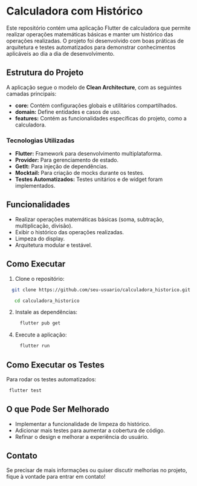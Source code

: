 # Calculadora com Histórico

Este repositório contém uma aplicação Flutter de calculadora que permite realizar operações matemáticas básicas e manter um histórico das operações realizadas. O projeto foi desenvolvido com boas práticas de arquitetura e testes automatizados para demonstrar conhecimentos aplicáveis ao dia a dia de desenvolvimento.

## Estrutura do Projeto

A aplicação segue o modelo de **Clean Architecture**, com as seguintes camadas principais:

- **core:** Contém configurações globais e utilitários compartilhados.
- **domain:** Define entidades e casos de uso.
- **features:** Contém as funcionalidades específicas do projeto, como a calculadora.

### Tecnologias Utilizadas

- **Flutter:** Framework para desenvolvimento multiplataforma.
- **Provider:** Para gerenciamento de estado.
- **GetIt:** Para injeção de dependências.
- **Mocktail:** Para criação de mocks durante os testes.
- **Testes Automatizados:** Testes unitários e de widget foram implementados.

## Funcionalidades

- Realizar operações matemáticas básicas (soma, subtração, multiplicação, divisão).
- Exibir o histórico das operações realizadas.
- Limpeza do display.
- Arquitetura modular e testável.

## Como Executar

1. Clone o repositório:
 ```bash
   git clone https://github.com/seu-usuario/calculadora_historico.git
```
```bash
   cd calculadora_historico
```
2. Instale as dependências:
```bash
     flutter pub get
```
4. Execute a aplicação:
```bash
     flutter run
```
## Como Executar os Testes
Para rodar os testes automatizados:
```bash
 flutter test
```
## O que Pode Ser Melhorado
- Implementar a funcionalidade de limpeza do histórico.
- Adicionar mais testes para aumentar a cobertura de código.
- Refinar o design e melhorar a experiência do usuário.

## Contato
Se precisar de mais informações ou quiser discutir melhorias no projeto, fique à vontade para entrar em contato!
